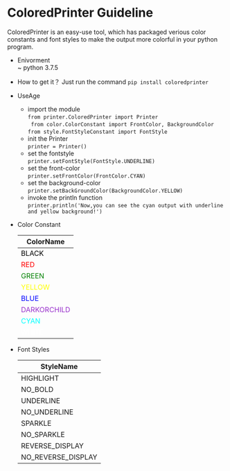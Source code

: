 # ColoredPrinter Guideline
ColoredPrinter is an easy-use tool, which has packaged verious color constants and font styles to make the output more colorful in your python program.

 + Enivorment  
    ~ python 3.7.5
 
 + How to get it？
    Just run the command  ```pip install coloredprinter ```
 
 + UseAge
   
   - import the module  
      ``` from printer.ColoredPrinter import Printer ```  
      ``` from color.ColorConstant import FrontColor, BackgroundColor```  
      ``` from style.FontStyleConstant import FontStyle ```  
   - init the Printer  
     ``` printer = Printer() ```  
   - set the fontstyle  
     ``` printer.setFontStyle(FontStyle.UNDERLINE) ```  
   - set the front-color  
     ``` printer.setFrontColor(FrontColor.CYAN) ```
   - set the background-color  
     ``` printer.setBackGroundColor(BackgroundColor.YELLOW) ```  
   - invoke the println function  
     ``` printer.println('Now,you can see the cyan output with underline and yellow background!') ```         
 
+ Color Constant  

     |              ColorName                  | 
     | ----------------------------------------|
     | <font color=#000000> BLACK </font>        |    
     | <font color=#FF0000>RED</font>          |
     | <font color=#008000>GREEN</font>        |
     | <font color=#FFFF00>YELLOW</font>       |
     | <font color=#0000FF>BLUE</font>         |
     | <font color=	#9932CC>DARKORCHILD</font>|
     | <font color=#00FFFF>CYAN</font>         |
     | <font color=#FFFFFF>WHITE</font>        |  

+  Font Styles  

     |       StyleName     |  
     | --------------------|
     |   HIGHLIGHT         |    
     |    NO_BOLD          |
     |   UNDERLINE         |
     |   NO_UNDERLINE      |
     |    SPARKLE          |
     |   NO_SPARKLE        |
     |  REVERSE_DISPLAY    |
     | NO_REVERSE_DISPLAY  |            
